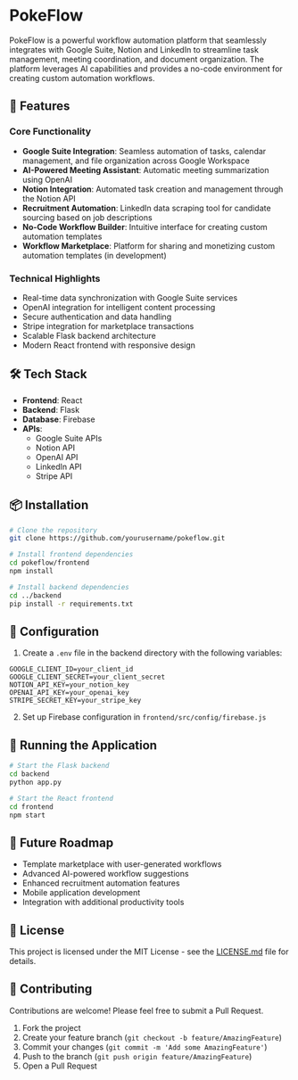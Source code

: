 # PokeFlow

PokeFlow is a powerful workflow automation platform that seamlessly integrates with Google Suite, Notion and LinkedIn to streamline task management, meeting coordination, and document organization. The platform leverages AI capabilities and provides a no-code environment for creating custom automation workflows.

## 🚀 Features

### Core Functionality
- **Google Suite Integration**: Seamless automation of tasks, calendar management, and file organization across Google Workspace
- **AI-Powered Meeting Assistant**: Automatic meeting summarization using OpenAI
- **Notion Integration**: Automated task creation and management through the Notion API
- **Recruitment Automation**: LinkedIn data scraping tool for candidate sourcing based on job descriptions
- **No-Code Workflow Builder**: Intuitive interface for creating custom automation templates
- **Workflow Marketplace**: Platform for sharing and monetizing custom automation templates (in development)

### Technical Highlights
- Real-time data synchronization with Google Suite services
- OpenAI integration for intelligent content processing
- Secure authentication and data handling
- Stripe integration for marketplace transactions
- Scalable Flask backend architecture
- Modern React frontend with responsive design

## 🛠️ Tech Stack

- **Frontend**: React
- **Backend**: Flask
- **Database**: Firebase
- **APIs**:
  - Google Suite APIs
  - Notion API
  - OpenAI API
  - LinkedIn API
  - Stripe API

## 📦 Installation

```bash
# Clone the repository
git clone https://github.com/yourusername/pokeflow.git

# Install frontend dependencies
cd pokeflow/frontend
npm install

# Install backend dependencies
cd ../backend
pip install -r requirements.txt
```

## 🔧 Configuration

1. Create a `.env` file in the backend directory with the following variables:
```
GOOGLE_CLIENT_ID=your_client_id
GOOGLE_CLIENT_SECRET=your_client_secret
NOTION_API_KEY=your_notion_key
OPENAI_API_KEY=your_openai_key
STRIPE_SECRET_KEY=your_stripe_key
```

2. Set up Firebase configuration in `frontend/src/config/firebase.js`

## 🚦 Running the Application

```bash
# Start the Flask backend
cd backend
python app.py

# Start the React frontend
cd frontend
npm start
```

## 🎯 Future Roadmap

- Template marketplace with user-generated workflows
- Advanced AI-powered workflow suggestions
- Enhanced recruitment automation features
- Mobile application development
- Integration with additional productivity tools

## 📄 License

This project is licensed under the MIT License - see the [LICENSE.md](LICENSE.md) file for details.

## 👥 Contributing

Contributions are welcome! Please feel free to submit a Pull Request.

1. Fork the project
2. Create your feature branch (`git checkout -b feature/AmazingFeature`)
3. Commit your changes (`git commit -m 'Add some AmazingFeature'`)
4. Push to the branch (`git push origin feature/AmazingFeature`)
5. Open a Pull Request
